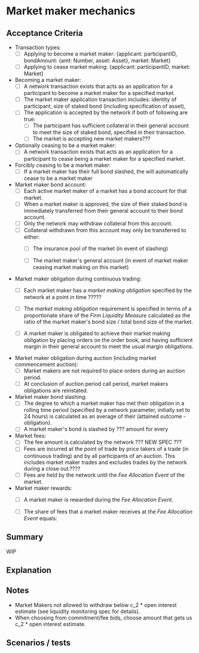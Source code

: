 # Market maker mechanics

## Acceptance Criteria

- Transaction types:
    - [ ] Applying to become a market maker: {applicant: participantID, bondAmount: {amt: Number, asset: Asset}, market: Market}
    - [ ] Applying to cease market making: {applicant: participantID, market: Market}

- Becoming a market maker:
    - [ ] A network transaction exists that acts as an application for a participant to become a market maker for a specified market.
    - [ ] The market maker application transaction includes: identity of participant, size of staked bond (including specification of asset), 
    - [ ] The application is accepted by the network if both of following are true:
       - [ ] The participant has sufficient collateral in their general account to meet the size of staked bond, specified in their transaction.
       - [ ] The market is accepting new market makers???

- Optionally ceasing to be a market maker:
    - [ ] A network transaction exists that acts as an application for a participant to cease being a market maker for a specified market.

- Forcibly ceasing to be a market maker:
    - [ ] If a market maker has their full bond slashed, the will automatically cease to be a market maker

- Market maker bond account:
	- [ ] Each active market maker of a market has a bond account for that market.
    - [ ] When a market maker is approved, the size of their staked bond is immediately transferred from their general account  to their bond account.
    - [ ] Only the network may withdraw collateral from this account.
    - [ ] Collateral withdrawn from this account may only  be transferred to either:
      - [ ] The insurance pool of the market (in event of slashing)
      - [ ] The market maker's general account (in event of market maker ceasing market making on this market)


- Market maker obligation during continuous trading:
	- [ ] Each market maker has a _market making obligation_ specified by the network at a point in time ?????
    - [ ] The _market making obligation_ requirement is specified in terms of a proportionate share of the _Firm Liquidity Measure_ calculated as the ratio of the market maker's bond size / total bond size of the market.
    - [ ] A market maker is obligated to achieve their market making obligation by placing orders on the order book, and having sufficient margin in their general account to meet the usual margin obligations.


- Market maker obligation during auction (including market commencement auction):
	- [ ] Market makers are not required to place orders during an auction period.
	- [ ] At conclusion of auction period call period, market makers obligations are reinstated.

- Market maker bond slashing:
	- [ ] The degree to which a market maker has met their obligation in a rolling time period (specified by a network parameter, initially set to 24 hours) is calculated as an average of their (attained outcome - obligation).
    - [ ] A market maker's bond is  slashed by ???  amount for every 

- Market fees:
	- [ ] The fee amount is calculated by the network ??? NEW SPEC ??? 
    - [ ] Fees are incurred at the point of trade by price takers of a trade (in continuous trading) and by all participants of an auction. This includes market maker trades and excludes trades by the network during a close out.????
    - [ ] Fees are held by the network until the _Fee Allocation Event_ of the market.

- Market maker rewards:
	- [ ] A market maker is rewarded during the _Fee Allocation Event_.
    - [ ] The share of fees that a market maker receives at the _Fee Allocation Event_ equals: 




## Summary

WIP

## Explanation

## Notes

- Market Makers not allowed to withdraw below c_2 * open interest estimate (see liquidity monitoring spec for details).
- When choosing from commitment/fee bids, choose amount that gets us c_2 * open interest estimate.

## Scenarios / tests
